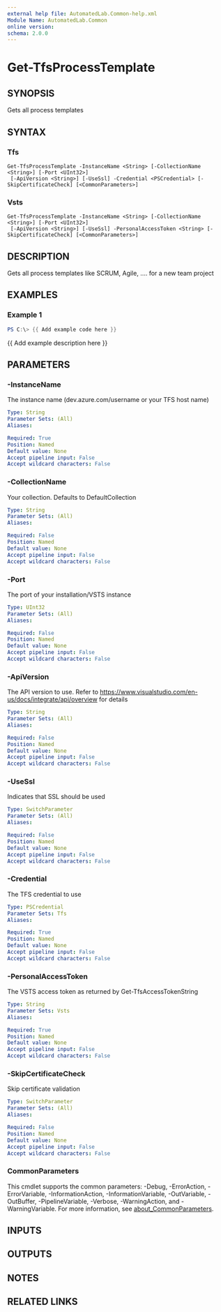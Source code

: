 ```yaml
---
external help file: AutomatedLab.Common-help.xml
Module Name: AutomatedLab.Common
online version:
schema: 2.0.0
---
```


# Get-TfsProcessTemplate

## SYNOPSIS
Gets all process templates

## SYNTAX

### Tfs
```
Get-TfsProcessTemplate -InstanceName <String> [-CollectionName <String>] [-Port <UInt32>]
 [-ApiVersion <String>] [-UseSsl] -Credential <PSCredential> [-SkipCertificateCheck] [<CommonParameters>]
```

### Vsts
```
Get-TfsProcessTemplate -InstanceName <String> [-CollectionName <String>] [-Port <UInt32>]
 [-ApiVersion <String>] [-UseSsl] -PersonalAccessToken <String> [-SkipCertificateCheck] [<CommonParameters>]
```

## DESCRIPTION
Gets all process templates like SCRUM, Agile, ....
for a new team project

## EXAMPLES

### Example 1
```powershell
PS C:\> {{ Add example code here }}
```

{{ Add example description here }}

## PARAMETERS

### -InstanceName
The instance name (dev.azure.com/username or your TFS host name)

```yaml
Type: String
Parameter Sets: (All)
Aliases:

Required: True
Position: Named
Default value: None
Accept pipeline input: False
Accept wildcard characters: False
```

### -CollectionName
Your collection.
Defaults to DefaultCollection

```yaml
Type: String
Parameter Sets: (All)
Aliases:

Required: False
Position: Named
Default value: None
Accept pipeline input: False
Accept wildcard characters: False
```

### -Port
The port of your installation/VSTS instance

```yaml
Type: UInt32
Parameter Sets: (All)
Aliases:

Required: False
Position: Named
Default value: None
Accept pipeline input: False
Accept wildcard characters: False
```

### -ApiVersion
The API version to use.
Refer to https://www.visualstudio.com/en-us/docs/integrate/api/overview for details

```yaml
Type: String
Parameter Sets: (All)
Aliases:

Required: False
Position: Named
Default value: None
Accept pipeline input: False
Accept wildcard characters: False
```

### -UseSsl
Indicates that SSL should be used

```yaml
Type: SwitchParameter
Parameter Sets: (All)
Aliases:

Required: False
Position: Named
Default value: None
Accept pipeline input: False
Accept wildcard characters: False
```

### -Credential
The TFS credential to use

```yaml
Type: PSCredential
Parameter Sets: Tfs
Aliases:

Required: True
Position: Named
Default value: None
Accept pipeline input: False
Accept wildcard characters: False
```

### -PersonalAccessToken
The VSTS access token as returned by Get-TfsAccessTokenString

```yaml
Type: String
Parameter Sets: Vsts
Aliases:

Required: True
Position: Named
Default value: None
Accept pipeline input: False
Accept wildcard characters: False
```

### -SkipCertificateCheck
Skip certificate validation

```yaml
Type: SwitchParameter
Parameter Sets: (All)
Aliases:

Required: False
Position: Named
Default value: None
Accept pipeline input: False
Accept wildcard characters: False
```

### CommonParameters
This cmdlet supports the common parameters: -Debug, -ErrorAction, -ErrorVariable, -InformationAction, -InformationVariable, -OutVariable, -OutBuffer, -PipelineVariable, -Verbose, -WarningAction, and -WarningVariable. For more information, see [about_CommonParameters](http://go.microsoft.com/fwlink/?LinkID=113216).

## INPUTS

## OUTPUTS

## NOTES

## RELATED LINKS
